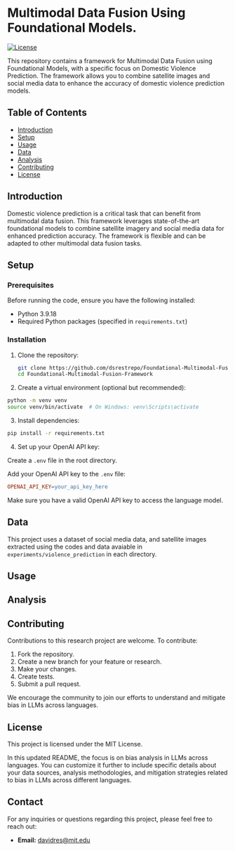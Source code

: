 # Multimodal Data Fusion Using Foundational Models.

[![License](https://img.shields.io/badge/license-MIT-blue.svg)](LICENSE)

This repository contains a framework for Multimodal Data Fusion using Foundational Models, with a specific focus on Domestic Violence Prediction. The framework allows you to combine satellite images and social media data to enhance the accuracy of domestic violence prediction models.

## Table of Contents

- [Introduction](#introduction)
- [Setup](#setup)
- [Usage](#usage)
- [Data](#data)
- [Analysis](#analysis)
- [Contributing](#contributing)
- [License](#license)

## Introduction

Domestic violence prediction is a critical task that can benefit from multimodal data fusion. This framework leverages state-of-the-art foundational models to combine satellite imagery and social media data for enhanced prediction accuracy. The framework is flexible and can be adapted to other multimodal data fusion tasks.

## Setup

### Prerequisites

Before running the code, ensure you have the following installed:

- Python 3.9.18
- Required Python packages (specified in `requirements.txt`)

### Installation

1. Clone the repository:

   ```bash
   git clone https://github.com/dsrestrepo/Foundational-Multimodal-Fusion-Framework.git
   cd Foundational-Multimodal-Fusion-Framework
    ```


2. Create a virtual environment (optional but recommended):

```bash
python -m venv venv
source venv/bin/activate  # On Windows: venv\Scripts\activate
```

3. Install dependencies:

```bash
pip install -r requirements.txt
```

4. Set up your OpenAI API key:

Create a `.env` file in the root directory.

Add your OpenAI API key to the `.env` file:

```makefile
OPENAI_API_KEY=your_api_key_here
```

Make sure you have a valid OpenAI API key to access the language model.

## Data
This project uses a dataset of social media data, and satellite images extracted using the codes and data avaiable in `experiments/violence_prediction` in each directory.

## Usage



## Analysis


## Contributing
Contributions to this research project are welcome. To contribute:

1. Fork the repository.
2. Create a new branch for your feature or research.
3. Make your changes.
4. Create tests.
5. Submit a pull request.

We encourage the community to join our efforts to understand and mitigate bias in LLMs across languages.

## License
This project is licensed under the MIT License.


In this updated README, the focus is on bias analysis in LLMs across languages. You can customize it further to include specific details about your data sources, analysis methodologies, and mitigation strategies related to bias in LLMs across different languages.

## Contact

For any inquiries or questions regarding this project, please feel free to reach out:

- **Email:** davidres@mit.edu
